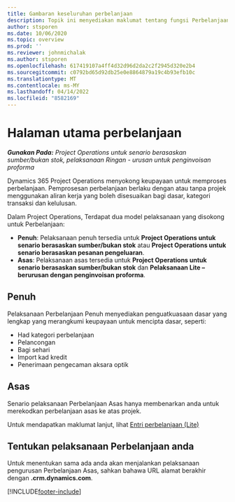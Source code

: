 ```yaml
---
title: Gambaran keseluruhan perbelanjaan
description: Topik ini menyediakan maklumat tentang fungsi Perbelanjaan dalam Project Operations.
author: stsporen
ms.date: 10/06/2020
ms.topic: overview
ms.prod: ''
ms.reviewer: johnmichalak
ms.author: stsporen
ms.openlocfilehash: 617419107a4ff4d32d96d2da2c2f2945d320e2b4
ms.sourcegitcommit: c0792bd65d92db25e0e8864879a19c4b93efb10c
ms.translationtype: MT
ms.contentlocale: ms-MY
ms.lasthandoff: 04/14/2022
ms.locfileid: "8582169"
---
```

# <a name="expense-home-page"></a>Halaman utama perbelanjaan

_**Gunakan Pada:** Project Operations untuk senario berasaskan sumber/bukan stok, pelaksanaan Ringan - urusan untuk penginvoisan proforma_


Dynamics 365 Project Operations menyokong keupayaan untuk memproses perbelanjaan. Pemprosesan perbelanjaan berlaku dengan atau tanpa projek menggunakan aliran kerja yang boleh disesuaikan bagi dasar, kategori transaksi dan kelulusan.

Dalam Project Operations, Terdapat dua model pelaksanaan yang disokong untuk Perbelanjaan: 

- **Penuh**: Pelaksanaan penuh tersedia untuk **Project Operations untuk senario berasaskan sumber/bukan stok** atau **Project Operations untuk senario berasaskan pesanan pengeluaran**.
- **Asas**: Pelaksanaan asas tersedia untuk **Project Operations untuk senario berasaskan sumber/bukan stok** dan **Pelaksanaan Lite – berurusan dengan penginvoisan proforma**.

## <a name="full"></a>Penuh 
Pelaksanaan Perbelanjaan Penuh menyediakan penguatkuasaan dasar yang lengkap yang merangkumi keupayaan untuk mencipta dasar, seperti:

  - Had kategori perbelanjaan
  - Pelancongan
  - Bagi sehari
  - Import kad kredit
  - Penerimaan pengecaman aksara optik

## <a name="basic"></a>Asas 
Senario pelaksanaan Perbelanjaan Asas hanya membenarkan anda untuk merekodkan perbelanjaan asas ke atas projek. 

Untuk mendapatkan maklumat lanjut, lihat [Entri perbelanjaan (Lite)](basic-expense.md)

## <a name="determine-your-expense-deployment"></a>Tentukan pelaksanaan Perbelanjaan anda
Untuk menentukan sama ada anda akan menjalankan pelaksanaan pengurusan Perbelanjaan Asas, sahkan bahawa URL alamat berakhir dengan **.crm.dynamics.com**. 


[!INCLUDE[footer-include](../includes/footer-banner.md)]